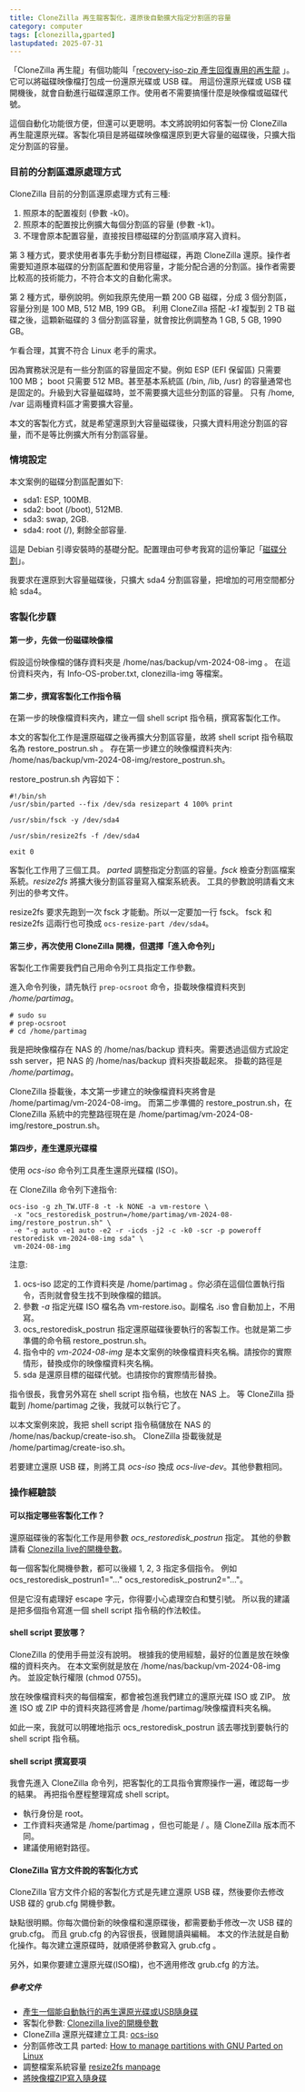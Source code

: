 ```yaml
---
title: CloneZilla 再生龍客製化，還原後自動擴大指定分割區的容量
category: computer
tags: [clonezilla,gparted]
lastupdated: 2025-07-31
---
```


「CloneZilla 再生龍」有個功能叫「[recovery-iso-zip 產生回復專用的再生龍](https://clonezilla.nchc.org.tw/clonezilla-live/doc/fine-print.php?path=04_Create_Recovery_Clonezilla) 」。它可以將磁碟映像檔打包成一份還原光碟或 USB 碟。
用這份還原光碟或 USB 碟開機後，就會自動進行磁碟還原工作。使用者不需要搞懂什麼是映像檔或磁碟代號。

這個自動化功能很方便，但還可以更聰明。本文將說明如何客製一份 CloneZilla 再生龍還原光碟。客製化項目是將磁碟映像檔還原到更大容量的磁碟後，只擴大指定分割區的容量。

<!--more-->

### 目前的分割區還原處理方式

CloneZilla 目前的分割區還原處理方式有三種:

1. 照原本的配置複刻 (參數 -k0)。
2. 照原本的配置按比例擴大每個分割區的容量 (參數 -k1)。
3. 不理會原本配置容量，直接按目標磁碟的分割區順序寫入資料。

第 3 種方式，要求使用者事先手動分割目標磁碟，再跑 CloneZilla 還原。操作者需要知道原本磁碟的分割區配置和使用容量，才能分配合適的分割區。操作者需要比較高的技術能力，不符合本文的自動化需求。

第 2 種方式，舉例說明。例如我原先使用一顆 200 GB 磁碟，分成 3 個分割區，容量分別是 100 MB, 512 MB, 199 GB。
利用 CloneZilla 搭配 *-k1* 複製到 2 TB 磁碟之後，這顆新磁碟的 3 個分割區容量，就會按比例調整為 1 GB, 5 GB, 1990 GB。

乍看合理，其實不符合 Linux 老手的需求。

因為實務狀況是有一些分割區的容量固定不變。例如 ESP (EFI 保留區) 只需要 100 MB； boot 只需要 512 MB。甚至基本系統區 (/bin, /lib, /usr) 的容量通常也是固定的。升級到大容量磁碟時，並不需要擴大這些分割區的容量。
只有 /home, /var 這兩種資料區才需要擴大容量。

本文的客製化方式，就是希望還原到大容量磁碟後，只擴大資料用途分割區的容量，而不是等比例擴大所有分割區容量。

### 情境設定

本文案例的磁碟分割區配置如下:

* sda1: ESP, 100MB.
* sda2: boot (/boot), 512MB.
* sda3: swap, 2GB.
* sda4: root (/), 剩餘全部容量.

這是 Debian 引導安裝時的基礎分配。配置理由可參考我寫的這份筆記「[磁碟分割]( https://github.com/shirock/rocksources/blob/master/linux/debian/partition.md)」。

我要求在還原到大容量磁碟後，只擴大 sda4 分割區容量，把增加的可用空間都分給 sda4。

### 客製化步驟

#### 第一步，先做一份磁碟映像檔

假設這份映像檔的儲存資料夾是 /home/nas/backup/vm-2024-08-img 。
在這份資料夾內，有 Info-OS-prober.txt, clonezilla-img 等檔案。

#### 第二步，撰寫客製化工作指令稿

在第一步的映像檔資料夾內，建立一個 shell script 指令稿，撰寫客製化工作。

本文的客製化工作是還原磁碟之後再擴大分割區容量，故將 shell script 指令稿取名為 restore_postrun.sh 。
存在第一步建立的映像檔資料夾內: /home/nas/backup/vm-2024-08-img/restore_postrun.sh。

restore_postrun.sh 內容如下：

```shell
#!/bin/sh
/usr/sbin/parted --fix /dev/sda resizepart 4 100% print

/usr/sbin/fsck -y /dev/sda4

/usr/sbin/resize2fs -f /dev/sda4

exit 0
```

客製化工作用了三個工具。 *parted* 調整指定分割區的容量。*fsck* 檢查分割區檔案系統。*resize2fs* 將擴大後分割區容量寫入檔案系統表。
工具的參數說明請看文末列出的參考文件。

resize2fs 要求先跑到一次 fsck 才能動。所以一定要加一行 fsck。
fsck 和 resize2fs 這兩行也可換成 `ocs-resize-part /dev/sda4`。

#### 第三步，再次使用 CloneZilla 開機，但選擇「進入命令列」

客製化工作需要我們自己用命令列工具指定工作參數。

進入命令列後，請先執行 `prep-ocsroot` 命令，掛載映像檔資料夾到 */home/partimag*。

```term
# sudo su
# prep-ocsroot
# cd /home/partimag
```

我是把映像檔存在 NAS 的 /home/nas/backup 資料夾。需要透過這個方式設定 ssh server，把 NAS 的 /home/nas/backup 資料夾掛載起來。
掛載的路徑是 */home/partimag*。

CloneZilla 掛載後，本文第一步建立的映像檔資料夾將會是 /home/partimag/vm-2024-08-img。
而第二步準備的 restore_postrun.sh，在 CloneZilla 系統中的完整路徑現在是 /home/partimag/vm-2024-08-img/restore_postrun.sh。

#### 第四步，產生還原光碟檔

使用 *ocs-iso* 命令列工具產生還原光碟檔 (ISO)。

在 CloneZilla 命令列下達指令:

```shell
ocs-iso -g zh_TW.UTF-8 -t -k NONE -a vm-restore \
 -x "ocs_restoredisk_postrun=/home/partimag/vm-2024-08-img/restore_postrun.sh" \
 -e "-g auto -e1 auto -e2 -r -icds -j2 -c -k0 -scr -p poweroff restoredisk vm-2024-08-img sda" \
 vm-2024-08-img
```

注意:

1. ocs-iso 認定的工作資料夾是 /home/partimag 。你必須在這個位置執行指令，否則就會發生找不到映像檔的錯誤。
2. 參數 *-a* 指定光碟 ISO 檔名為 vm-restore.iso。副檔名 .iso 會自動加上，不用寫。
3. ocs_restoredisk_postrun 指定還原磁碟後要執行的客製工作。也就是第二步準備的命令稿 restore_postrun.sh。
4. 指令中的 *vm-2024-08-img* 是本文案例的映像檔資料夾名稱。請按你的實際情形，替換成你的映像檔資料夾名稱。
5. sda 是還原目標的磁碟代號。也請按你的實際情形替換。

指令很長，我會另外寫在 shell script 指令稿，也放在 NAS 上。
等 CloneZilla 掛載到 /home/partimag 之後，我就可以執行它了。

以本文案例來說，我把 shell script 指令稿儲放在 NAS 的 /home/nas/backup/create-iso.sh。
CloneZilla 掛載後就是 /home/partimag/create-iso.sh。

若要建立還原 USB 碟，則將工具 *ocs-iso* 換成 *ocs-live-dev*。其他參數相同。

### 操作經驗談

#### 可以指定哪些客製化工作？

還原磁碟後的客製化工作是用參數 *ocs_restoredisk_postrun* 指定。
其他的參數請看 [Clonezilla live的開機參數](https://clonezilla.nchc.org.tw/clonezilla-live/doc/fine-print.php?path=99_Misc/00_live-boot-parameters.doc)。

每一個客製化開機參數，都可以後綴 1, 2, 3 指定多個指令。
例如 ocs_restoredisk_postrun1="..." ocs_restoredisk_postrun2="..."。

但是它沒有處理好 escape 字元，你得要小心處理空白和雙引號。
所以我的建議是把多個指令寫進一個 shell script 指令稿的作法較佳。

#### shell script 要放哪？

CloneZilla 的使用手冊並沒有說明。
根據我的使用經驗，最好的位置是放在映像檔的資料夾內。
在本文案例就是放在 /home/nas/backup/vm-2024-08-img 內。
並設定執行權限 (chmod 0755)。

放在映像檔資料夾的每個檔案，都會被包進我們建立的還原光碟 ISO 或 ZIP。
放進 ISO 或 ZIP 中的資料夾路徑將會是 /home/partimag/映像檔資料夾名稱。

如此一來，我就可以明確地指示 ocs_restoredisk_postrun 該去哪找到要執行的 shell script 指令稿。

#### shell script 撰寫要項

我會先進入 CloneZilla 命令列，把客製化的工具指令實際操作一遍，確認每一步的結果。
再把指令歷程整理寫成 shell script。

* 執行身份是 root。
* 工作資料夾通常是 /home/partimag ，但也可能是 / 。隨 CloneZilla 版本而不同。
* 建議使用絕對路徑。

#### CloneZilla 官方文件說的客製化方式

CloneZilla 官方文件介紹的客製化方式是先建立還原 USB 碟，然後要你去修改 USB 碟的 grub.cfg 開機參數。

缺點很明顯。你每次備份新的映像檔和還原碟後，都需要動手修改一次 USB 碟的 grub.cfg。
而且 grub.cfg 的內容很長，很難閱讀與編輯。
本文的作法就是自動化操作。每次建立還原碟時，就順便將參數寫入 grub.cfg 。

另外，如果你要建立還原光碟(ISO檔)，也不適用修改 grub.cfg 的方法。

##### 參考文件

* [產生一個能自動執行的再生還原光碟或USB隨身碟](https://clonezilla.nchc.org.tw/clonezilla-live/doc/fine-print.php?path=04_Create_Recovery_Clonezilla)
* 客製化參數: [Clonezilla live的開機參數](https://clonezilla.nchc.org.tw/clonezilla-live/doc/fine-print.php?path=99_Misc/00_live-boot-parameters.doc)
* CloneZilla 還原光碟建立工具: [ocs-iso](https://github.com/stevenshiau/clonezilla/blob/master/sbin/ocs-iso)
* 分割區修改工具 parted: [How to manage partitions with GNU Parted on Linux](https://linuxconfig.org/how-to-manage-partitions-with-gnu-parted-on-linux)
* 調整檔案系統容量 [resize2fs manpage](https://www.man7.org/linux/man-pages/man8/resize2fs.8.html)
* [將映像檔ZIP寫入隨身碟](https://clonezilla.nchc.org.tw/clonezilla-live/liveusb.php)

